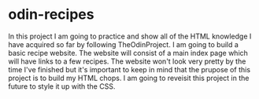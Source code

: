# odin-recipes
In this project I am going to practice and show all of the HTML knowledge I have acquired so far by following TheOdinProject.
I am going to build a basic recipe website.
The website will consist of a main index page which will have links to a few recipes. The website won't look very pretty by the time I've finished but it's important to keep in mind that the prupose of this project is to build my HTML chops.
I am going to reveisit this project in the future to style it up with the CSS.